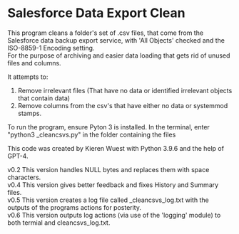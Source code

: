 # Salesforce Data Export Clean

This program cleans a folder's set of .csv files, that come from the Salesforce data backup export service, with 'All Objects' checked and the ISO-8859-1 Encoding setting.   
For the purpose of archiving and easier data loading that gets rid of unused files and columns.

It attempts to:
1. Remove irrelevant files (That have no data or identified irrelevant objects that contain data)
2. Remove columns from the csv's that have either no data or systemmod stamps.

To run the program, ensure Pyton 3 is installed.
In the terminal, enter "python3 _cleancsvs.py" in the folder containing the files

This code was created by Kieren Wuest with Python 3.9.6 and the help of GPT-4.

v0.2 This version handles NULL bytes and replaces them with space characters.  
v0.4 This version gives better feedback and fixes History and Summary files.   
v0.5 This version creates a log file called _cleancsvs_log.txt with the outputs of the programs actions for posterity.  
v0.6 This version outputs log actions (via use of the 'logging' module) to both termial and cleancsvs_log.txt.  

